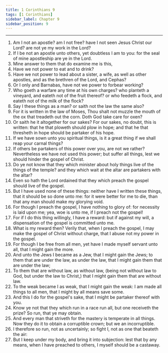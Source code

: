 ```yaml
---
title: 1 Corinthians 9
tags: [1 Corinthians]
sidebar_label: Chapter 9
sidebar_position: 9
---
```


---
1. Am I not an apostle? am I not free? have I not seen Jesus Christ our Lord? are not ye my work in the Lord?
2. If I be not an apostle unto others, yet doubtless I am to you: for the seal of mine apostleship are ye in the Lord.
3. Mine answer to them that do examine me is this,
4. Have we not power to eat and to drink?
5. Have we not power to lead about a sister, a wife, as well as other apostles, and as the brethren of the Lord, and Cephas?
6. Or I only and Barnabas, have not we power to forbear working?
7. Who goeth a warfare any time at his own charges? who planteth a vineyard, and eateth not of the fruit thereof? or who feedeth a flock, and eateth not of the milk of the flock?
8. Say I these things as a man? or saith not the law the same also?
9. For it is written in the law of Moses, Thou shalt not muzzle the mouth of the ox that treadeth out the corn. Doth God take care for oxen?
10. Or saith he it altogether for our sakes? For our sakes, no doubt, this is written: that he that ploweth should plow in hope; and that he that thresheth in hope should be partaker of his hope.
11. If we have sown unto you spiritual things, is it a great thing if we shall reap your carnal things?
12. If others be partakers of this power over you, are not we rather? Nevertheless we have not used this power; but suffer all things, lest we should hinder the gospel of Christ.
13. Do ye not know that they which minister about holy things live of the things of the temple? and they which wait at the altar are partakers with the altar?
14. Even so hath the Lord ordained that they which preach the gospel should live of the gospel.
15. But I have used none of these things: neither have I written these things, that it should be so done unto me: for it were better for me to die, than that any man should make my glorying void.
16. For though I preach the gospel, I have nothing to glory of: for necessity is laid upon me; yea, woe is unto me, if I preach not the gospel!
17. For if I do this thing willingly, I have a reward: but if against my will, a dispensation of the gospel is committed unto me.
18. What is my reward then? Verily that, when I preach the gospel, I may make the gospel of Christ without charge, that I abuse not my power in the gospel.
19. For though I be free from all men, yet have I made myself servant unto all, that I might gain the more.
20. And unto the Jews I became as a Jew, that I might gain the Jews; to them that are under the law, as under the law, that I might gain them that are under the law;
21. To them that are without law, as without law, (being not without law to God, but under the law to Christ,) that I might gain them that are without law.
22. To the weak became I as weak, that I might gain the weak: I am made all things to all men, that I might by all means save some.
23. And this I do for the gospel's sake, that I might be partaker thereof with you.
24. Know ye not that they which run in a race run all, but one receiveth the prize? So run, that ye may obtain.
25. And every man that striveth for the mastery is temperate in all things. Now they do it to obtain a corruptible crown; but we an incorruptible.
26. I therefore so run, not as uncertainly; so fight I, not as one that beateth the air:
27. But I keep under my body, and bring it into subjection: lest that by any means, when I have preached to others, I myself should be a castaway.